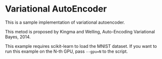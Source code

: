 # Variational AutoEncoder

This is a sample implementation of variational autoencoder.

This metod is proposed by Kingma and Welling, Auto-Encoding Variational Bayes, 2014.

This example requires scikit-learn to load the MNIST dataset.
If you want to run this example on the N-th GPU, pass `--gpu=N` to the script.

